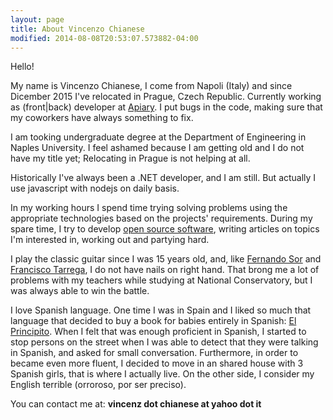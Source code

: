 ```yaml
---
layout: page
title: About Vincenzo Chianese
modified: 2014-08-08T20:53:07.573882-04:00
---
```


Hello!

My name is Vincenzo Chianese, I come from Napoli (Italy) and since Dicember 2015 I've relocated in Prague, Czech Republic.
Currently working as (front|back) developer at [Apiary](http://apiary.io). I put bugs in the code, making sure that my coworkers have always something to fix.

I am tooking undergraduate degree at the Department of Engineering in Naples University. I feel ashamed because I am getting old and I do not have my title yet; Relocating in Prague is not helping at all.

Historically I've always been a .NET developer, and I am still. But actually I use javascript with nodejs on daily basis.

In my working hours I spend time trying solving problems using the appropriate technologies based on the projects' requirements. During my spare time, I try to develop [open source software](https://github.com/XVincentX), writing articles on topics I'm interested in, working out and partying hard.

I play the classic guitar since I was 15 years old, and, like [Fernando Sor](https://en.wikipedia.org/wiki/Fernando_Sor) and [Francisco Tarrega](https://en.wikipedia.org/wiki/Francisco_T%C3%A1rrega), I do not have nails on right hand. That brong me a lot of problems with my teachers while studying at National Conservatory, but I was always able to win the battle.

I love Spanish language. One time I was in Spain and I liked so much that language that decided to buy a book for babies entirely in Spanish: [El Principito](https://es.wikipedia.org/wiki/El_principito). When I felt that was enough proficient in Spanish, I started to stop persons on the street when I was able to detect that they were talking in Spanish, and asked for small conversation. Furthermore, in order to became even more fluent, I decided to move in an shared house with 3 Spanish girls, that is where I actually live. On the other side, I consider my English terrible (orroroso, por ser preciso).

You can contact me at: **vincenz dot chianese at yahoo dot it**